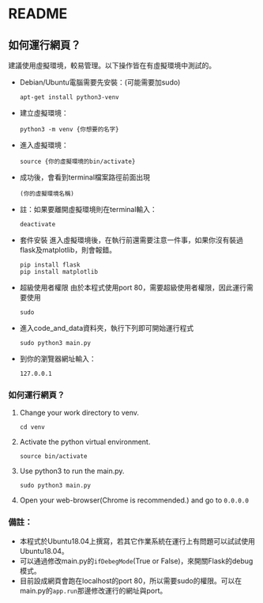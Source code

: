 # README

## 如何運行網頁？

建議使用虛擬環境，較易管理。以下操作皆在有虛擬環境中測試的。
- Debian/Ubuntu電腦需要先安裝：(可能需要加sudo)
    ```
    apt-get install python3-venv
    ```
- 建立虛擬環境：
    ```
    python3 -m venv {你想要的名字}
    ```
- 進入虛擬環境：
    ```
    source {你的虛擬環境的bin/activate}
    ```
- 成功後，會看到terminal檔案路徑前面出現
    ```
    (你的虛擬環境名稱)
    ```
- 註：如果要離開虛擬環境則在terminal輸入：
    ```
    deactivate
    ```
- 套件安裝
    進入虛擬環境後，在執行前還需要注意一件事，如果你沒有裝過flask及matplotlib，則會報錯。
    ```
    pip install flask
    pip install matplotlib
    ```
- 超級使用者權限
    由於本程式使用port 80，需要超級使用者權限，因此運行需要使用
    ```
    sudo
    ```
- 進入code_and_data資料夾，執行下列即可開始運行程式
    ```
    sudo python3 main.py
    ```
- 到你的瀏覽器網址輸入：
    ```
    127.0.0.1
    ```

### 如何運行網頁？
1. Change your work directory to venv.
    ```shell
    cd venv
    ```
2. Activate the python virtual environment.
    ```shell
    source bin/activate
    ```
3. Use python3 to run the main.py.
    ```shell
    sudo python3 main.py
    ```
4. Open your web-browser(Chrome is recommended.) and go to `0.0.0.0`
### 備註：
- 本程式於Ubuntu18.04上撰寫，若其它作業系統在運行上有問題可以試試使用Ubuntu18.04。
- 可以通過修改main.py的`ifDebegMode`(True or False)，來開關Flask的debug模式。
- 目前設成網頁會跑在localhost的port 80，所以需要sudo的權限。可以在main.py的`app.run`那邊修改運行的網址與port。

